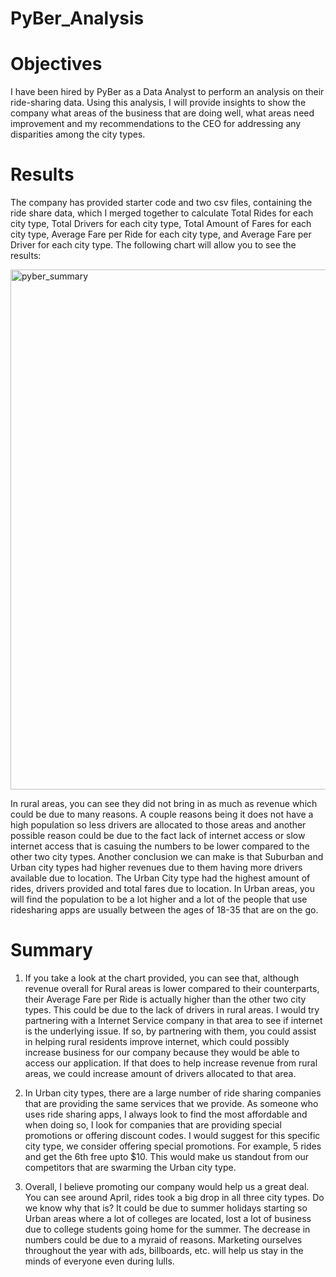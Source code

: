 # PyBer_Analysis

# Objectives

I have been hired by PyBer as a Data Analyst to perform an analysis on their ride-sharing data. Using this analysis, I will provide insights to show the company what areas of the business that are doing well, what areas need improvement and my recommendations to the CEO for addressing any disparities among the city types. 

# Results

The company has provided starter code and two csv files, containing the ride share data, which I merged together to calculate Total Rides for each city type, Total Drivers for each city type, Total Amount of Fares for each city type, Average Fare per Ride for each city type, and Average Fare per Driver for each city type. The following chart will allow you to see the results: 

<img width="832" alt="pyber_summary" src="https://user-images.githubusercontent.com/74915619/104132848-dec56e00-534d-11eb-9a2a-e459d45023e8.png">

In rural areas, you can see they did not bring in as much as revenue which could be due to many reasons. A couple reasons being it does not have a high population so less drivers are allocated to those areas and another possible reason could be due to the fact lack of internet access or slow internet access that is casuing the numbers to be lower compared to the other two city types. Another conclusion we can make is that Suburban and Urban city types had higher revenues due to them having more drivers available due to location. The Urban City type had the highest amount of rides, drivers provided and total fares due to location. In Urban areas, you will find the population to be a lot higher and a lot of the people that use ridesharing apps are usually between the ages of 18-35 that are on the go. 

# Summary 

1. If you take a look at the chart provided, you can see that, although revenue overall for Rural areas is lower compared to their counterparts, their Average Fare per Ride is actually higher than the other two city types. This could be due to the lack of drivers in rural areas. I would try partnering with a Internet Service company in that area to see if internet is the underlying issue. If so, by partnering with them, you could assist in helping rural residents improve internet, which could possibly increase business for our company because they would be able to access our application. If that does to help increase revenue from rural areas, we could increase amount of drivers allocated to that area. 

2. In Urban city types, there are a large number of ride sharing companies that are providing the same services that we provide. As someone who uses ride sharing apps, I always look to find the most affordable and when doing so, I look for companies that are providing special promotions or offering discount codes. I would suggest for this specific city type, we consider offering special promotions. For example, 5 rides and get the 6th free upto $10. This would make us standout from our competitors that are swarming the Urban city type. 

3. Overall, I believe promoting our company would help us a great deal. You can see around April, rides took a big drop in all three city types. Do we know why that is? It could be due to summer holidays starting so Urban areas where a lot of colleges are located, lost a lot of business due to college students going home for the summer. The decrease in numbers could be due to a myraid of reasons. Marketing ourselves throughout the year with ads, billboards, etc. will help us stay in the minds of everyone even during lulls. 

